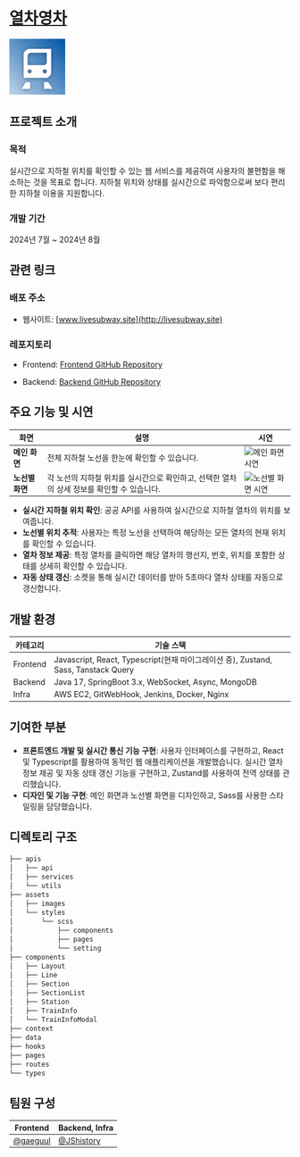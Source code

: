 # [열차영차](https://livesubway.site)

<img src="./public/logo192.png" alt="Project Icon" width="100" height="100">

## 프로젝트 소개

### 목적

실시간으로 지하철 위치를 확인할 수 있는 웹 서비스를 제공하여 사용자의 불편함을 해소하는 것을 목표로 합니다. 지하철 위치와 상태를 실시간으로 파악함으로써 보다 편리한 지하철 이용을 지원합니다.

### 개발 기간

2024년 7월 ~ 2024년 8월

## 관련 링크

### 배포 주소

- 웹사이트: [www.livesubway.site](http://livesubway.site)

### 레포지토리

- Frontend: [Frontend GitHub Repository](https://github.com/KNU-s/subway_Web)

- Backend: [Backend GitHub Repository](https://github.com/KNU-s/subway_BackEnd)

## 주요 기능 및 시연

| **화면**        | **설명**                                                                                   | **시연**                                                                                             |
| --------------- | ------------------------------------------------------------------------------------------ | ---------------------------------------------------------------------------------------------------- |
| **메인 화면**   | 전체 지하철 노선을 한눈에 확인할 수 있습니다.                                              | ![메인 화면 시연](https://github.com/user-attachments/assets/2766c2fe-2527-4e65-b103-0b4dd46326e9)   |
| **노선별 화면** | 각 노선의 지하철 위치를 실시간으로 확인하고, 선택한 열차의 상세 정보를 확인할 수 있습니다. | ![노선별 화면 시연](https://github.com/user-attachments/assets/1a73116b-ae21-48eb-b3d1-3303ce089f87) |

- **실시간 지하철 위치 확인**: 공공 API를 사용하여 실시간으로 지하철 열차의 위치를 보여줍니다.
- **노선별 위치 추적**: 사용자는 특정 노선을 선택하여 해당하는 모든 열차의 현재 위치를 확인할 수 있습니다.
- **열차 정보 제공**: 특정 열차를 클릭하면 해당 열차의 행선지, 번호, 위치를 포함한 상태를 상세히 확인할 수 있습니다.
- **자동 상태 갱신**: 소켓을 통해 실시간 데이터를 받아 5초마다 열차 상태를 자동으로 갱신합니다.

## 개발 환경

| **카테고리** | **기술 스택**                                                                      |
| ------------ | ---------------------------------------------------------------------------------- |
| Frontend     | Javascript, React, Typescript(현재 마이그레이션 중), Zustand, Sass, Tanstack Query |
| Backend      | Java 17, SpringBoot 3.x, WebSocket, Async, MongoDB                                 |
| Infra        | AWS EC2, GitWebHook, Jenkins, Docker, Nginx                                        |

## 기여한 부분

- **프론트엔드 개발 및 실시간 통신 기능 구현**: 사용자 인터페이스를 구현하고, React 및 Typescript를 활용하여 동적인 웹 애플리케이션을 개발했습니다. 실시간 열차 정보 제공 및 자동 상태 갱신 기능을 구현하고, Zustand를 사용하여 전역 상태를 관리했습니다.
- **디자인 및 기능 구현**: 메인 화면과 노선별 화면을 디자인하고, Sass를 사용한 스타일링을 담당했습니다.

## 디렉토리 구조

```
├── apis
│   ├── api
│   ├── services
│   └── utils
├── assets
│   ├── images
│   └── styles
│       └── scss
│           ├── components
│           ├── pages
│           └── setting
├── components
│   ├── Layout
│   ├── Line
│   ├── Section
│   ├── SectionList
│   ├── Station
│   ├── TrainInfo
│   └── TrainInfoModal
├── context
├── data
├── hooks
├── pages
├── routes
└── types
```

## 팀원 구성

| Frontend                               | Backend, Infra                             |
| -------------------------------------- | ------------------------------------------ |
| [@gaeguul](https://github.com/gaeguul) | [@JShistory](https://github.com/JShistory) |
